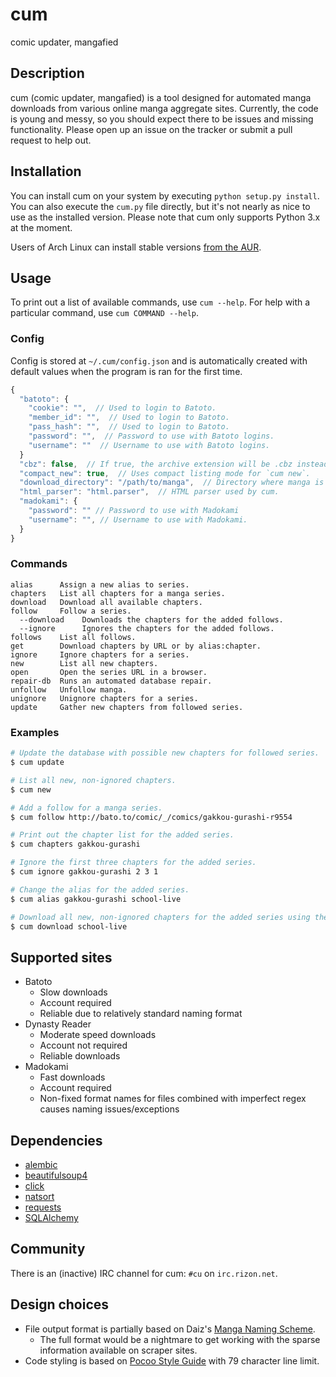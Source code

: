 # cum
comic updater, mangafied

## Description
cum (comic updater, mangafied) is a tool designed for automated manga downloads from various online manga aggregate sites. Currently, the code is young and messy, so you should expect there to be issues and missing functionality. Please open up an issue on the tracker or submit a pull request to help out.

## Installation

You can install cum on your system by executing `python setup.py install`. You can also execute the `cum.py` file directly, but it's not nearly as nice to use as the installed version. Please note that cum only supports Python 3.x at the moment.

Users of Arch Linux can install stable versions [from the AUR](https://aur.archlinux.org/packages/cum/).

## Usage

To print out a list of available commands, use `cum --help`. For help with a particular command, use `cum COMMAND --help`.

### Config

Config is stored at `~/.cum/config.json` and is automatically created with default values when the program is ran for the first time.

```javascript
{
  "batoto": {
    "cookie": "",  // Used to login to Batoto.
    "member_id": "",  // Used to login to Batoto.
    "pass_hash": "",  // Used to login to Batoto.
    "password": "",  // Password to use with Batoto logins.
    "username": ""  // Username to use with Batoto logins.
  }
  "cbz": false,  // If true, the archive extension will be .cbz instead of .zip.
  "compact_new": true,  // Uses compact listing mode for `cum new`.
  "download_directory": "/path/to/manga",  // Directory where manga is downloaded.
  "html_parser": "html.parser",  // HTML parser used by cum.
  "madokami": {
    "password": "" // Password to use with Madokami
    "username": "", // Username to use with Madokami.
  }
}
```

### Commands

```
alias      Assign a new alias to series.
chapters   List all chapters for a manga series.
download   Download all available chapters.
follow     Follow a series.
  --download    Downloads the chapters for the added follows.
  --ignore      Ignores the chapters for the added follows.
follows    List all follows.
get        Download chapters by URL or by alias:chapter.
ignore     Ignore chapters for a series.
new        List all new chapters.
open       Open the series URL in a browser.
repair-db  Runs an automated database repair.
unfollow   Unfollow manga.
unignore   Unignore chapters for a series.
update     Gather new chapters from followed series.
```

### Examples

```bash
# Update the database with possible new chapters for followed series.
$ cum update

# List all new, non-ignored chapters.
$ cum new

# Add a follow for a manga series.
$ cum follow http://bato.to/comic/_/comics/gakkou-gurashi-r9554

# Print out the chapter list for the added series.
$ cum chapters gakkou-gurashi

# Ignore the first three chapters for the added series.
$ cum ignore gakkou-gurashi 2 3 1

# Change the alias for the added series.
$ cum alias gakkou-gurashi school-live

# Download all new, non-ignored chapters for the added series using the new alias.
$ cum download school-live
```

## Supported sites

* Batoto
  * Slow downloads
  * Account required
  * Reliable due to relatively standard naming format
* Dynasty Reader
  * Moderate speed downloads
  * Account not required
  * Reliable downloads
* Madokami
  * Fast downloads
  * Account required
  * Non-fixed format names for files combined with imperfect regex causes naming issues/exceptions

## Dependencies

* [alembic](https://pypi.python.org/pypi/alembic)
* [beautifulsoup4](https://pypi.python.org/pypi/beautifulsoup4)
* [click](https://pypi.python.org/pypi/click/4.0)
* [natsort](https://pypi.python.org/pypi/natsort/4.0.3)
* [requests](https://pypi.python.org/pypi/requests/2.7.0)
* [SQLAlchemy](https://pypi.python.org/pypi/SQLAlchemy/1.0.6)

## Community

There is an (inactive) IRC channel for cum: `#cu` on `irc.rizon.net`.

## Design choices

* File output format is partially based on Daiz's [Manga Naming Scheme](https://gist.github.com/Daiz/bb8424cfedd0f05b7386).
  * The full format would be a nightmare to get working with the sparse information available on scraper sites.
* Code styling is based on [Pocoo Style Guide](http://www.pocoo.org/internal/styleguide/) with 79 character line limit.
